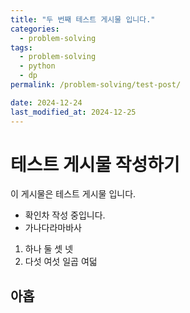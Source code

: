 ```yaml
---
title: "두 번째 테스트 게시물 입니다."
categories:
  - problem-solving
tags:
  - problem-solving
  - python
  - dp
permalink: /problem-solving/test-post/

date: 2024-12-24
last_modified_at: 2024-12-25
---
```


# 테스트 게시물 작성하기

이 게시물은 테스트 게시물 입니다.

- 확인차 작성 중입니다.
- 가나다라마바사

1. 하나 둘 셋 넷
2. 다섯 여섯 일곱 여덟

## 아홉